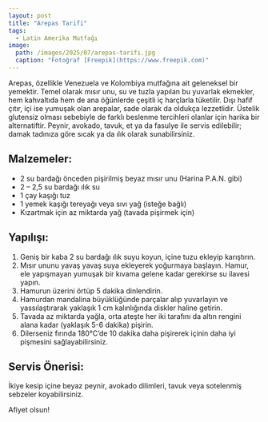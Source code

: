 ```yaml
---
layout: post
title: "Arepas Tarifi"
tags:
  - Latin Amerika Mutfağı
image: 
  path: /images/2025/07/arepas-tarifi.jpg
  caption: "Fotoğraf [Freepik](https://www.freepik.com)"
---
```


Arepas, özellikle Venezuela ve Kolombiya mutfağına ait geleneksel bir yemektir. Temel olarak mısır unu, su ve tuzla yapılan bu yuvarlak ekmekler, hem kahvaltıda hem de ana öğünlerde çeşitli iç harçlarla tüketilir. Dışı hafif çıtır, içi ise yumuşak olan arepalar, sade olarak da oldukça lezzetlidir. Üstelik glutensiz olması sebebiyle de farklı beslenme tercihleri olanlar için harika bir alternatiftir. Peynir, avokado, tavuk, et ya da fasulye ile servis edilebilir; damak tadınıza göre sıcak ya da ılık olarak sunabilirsiniz.

## Malzemeler:

- 2 su bardağı önceden pişirilmiş beyaz mısır unu (Harina P.A.N. gibi)
- 2 – 2,5 su bardağı ılık su
- 1 çay kaşığı tuz
- 1 yemek kaşığı tereyağı veya sıvı yağ (isteğe bağlı)
- Kızartmak için az miktarda yağ (tavada pişirmek için)

## Yapılışı:

1. Geniş bir kaba 2 su bardağı ılık suyu koyun, içine tuzu ekleyip karıştırın.
2. Mısır ununu yavaş yavaş suya ekleyerek yoğurmaya başlayın. Hamur, ele yapışmayan yumuşak bir kıvama gelene kadar gerekirse su ilavesi yapın.
3. Hamurun üzerini örtüp 5 dakika dinlendirin.
4. Hamurdan mandalina büyüklüğünde parçalar alıp yuvarlayın ve yassılaştırarak yaklaşık 1 cm kalınlığında diskler haline getirin.
5. Tavada az miktarda yağla, orta ateşte her iki tarafını da altın rengini alana kadar (yaklaşık 5-6 dakika) pişirin.
6. Dilerseniz fırında 180°C’de 10 dakika daha pişirerek içinin daha iyi pişmesini sağlayabilirsiniz.

## Servis Önerisi:

İkiye kesip içine beyaz peynir, avokado dilimleri, tavuk veya sotelenmiş sebzeler koyabilirsiniz.

Afiyet olsun!